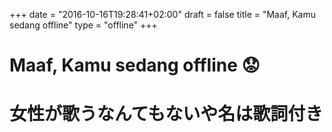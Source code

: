 +++
date = "2016-10-16T19:28:41+02:00"
draft = false
title = "Maaf, Kamu sedang offline"
type = "offline"
+++
<h1 class="is-size-2">Maaf, Kamu sedang offline 😟</h1>
<h1 class="is-size-5">女性が歌うなんてもないや名は歌詞付き</h1>